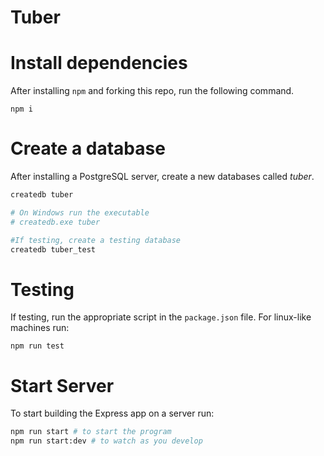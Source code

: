 # Tuber
# Install dependencies
After installing `npm` and forking this repo, run the following command.
```
npm i
```

# Create a database
After installing a PostgreSQL server, create a new databases called *tuber*. 

```bash
createdb tuber

# On Windows run the executable
# createdb.exe tuber

#If testing, create a testing database
createdb tuber_test
```

# Testing
If testing, run the appropriate script in the `package.json` file. For linux-like machines run:
```
npm run test
```

# Start Server
To start building the Express app on a server run:

```bash
npm run start # to start the program
npm run start:dev # to watch as you develop
```